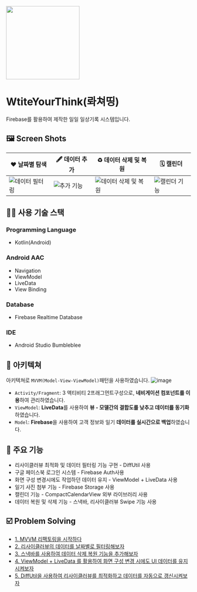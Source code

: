 <img src="https://user-images.githubusercontent.com/83625797/132083273-a7608015-11aa-4adc-92e1-eb49c0359b4b.png" width="200" >

# WtiteYourThink(롸쳐띵)  
Firebase를 활용하여 제작한 일일 일상기록 시스템입니다.

## 🖼️ Screen Shots
| ❤️ 날짜별 탐색| 🖋️ 데이터 추가| ♻️ 데이터 삭제 및 복원| 🗓️ 캘린더|
|---|---|---|---|
|![데이터 필터링](https://user-images.githubusercontent.com/83625797/156904796-c5e0aafb-a57d-47e3-bba1-005b52cd770c.gif)|![추가 기능](https://user-images.githubusercontent.com/83625797/156904798-e9c9ad96-519e-4804-8e12-ca904c9d0acb.gif)|![데이터 삭제 및 복원](https://user-images.githubusercontent.com/83625797/156904797-5167e046-5507-4a58-884e-d9dc2f785ab4.gif)|![캘린더 기능](https://user-images.githubusercontent.com/83625797/156904799-165b4ce8-b21b-44be-8f7a-5db0479ecfc2.gif)|

## 👨‍💻 사용 기술 스택
### Programming Language
* Kotlin(Android)

### Android AAC
  - Navigation
  - ViewModel
  - LiveData
  - View Binding

### Database
 * Firebase Realtime Database

### IDE
* Android Studio Bumbleblee


## 🚧 아키텍쳐
아키텍쳐로 `MVVM(Model-View-ViewModel)`패턴을 사용하였습니다.
![image](https://user-images.githubusercontent.com/83625797/156362905-96f8a59f-9026-4023-85c0-36f6034b966f.png)
* `Activity/Fragment`: 3 액티비티 2프래그먼트구성으로, **네비게이션 컴포넌트를 이용**하여 관리하였습니다.
* `ViewModel`: **LiveData**를 사용하여 **뷰 - 모델간의 결합도를 낮추고 데이터를 동기화**하였습니다. 
* `Model`: **Firebase**을 사용하여 고객 정보와 일기 **데이터를 실시간으로 백업**하였습니다.



## 📱 주요 기능
* 리사이클러뷰 최적화 및 데이터 필터링 기능 구현 - DiffUtil 사용
* 구글 페이스북 로그인 시스템 - Firebase Auth사용
* 화면 구성 변경시에도 작업하던 데이터 유지 - ViewModel + LiveData 사용
* 일기 사진 첨부 기능 - Firebase Storage 사용
* 캘린더 기능 - CompactCalendarView 외부 라이브러리 사용
* 데이터 복원 및 삭제 기능 - 스낵바, 리사이클러뷰 Swipe 기능 사용
 
## ☑️ Problem Solving
* [1. MVVM 리팩토링을 시작하다](https://velog.io/@blucky8649/%EC%95%88%EB%93%9C%EB%A1%9C%EC%9D%B4%EB%93%9C-MVVM-%EB%A6%AC%ED%8C%A9%ED%86%A0%EB%A7%81-%EB%8F%84%EC%A0%84)
* [2. 리사이클러뷰의 데이터를 날짜별로 필터링해보자](https://velog.io/@blucky8649/%EC%95%88%EB%93%9C%EB%A1%9C%EC%9D%B4%EB%93%9C-%EB%A6%AC%EC%82%AC%EC%9D%B4%ED%81%B4%EB%9F%AC%EB%B7%B0-%EB%8D%B0%EC%9D%B4%ED%84%B0-%EA%B2%80%EC%83%89-%ED%95%84%ED%84%B0%EB%A7%81-%EA%B5%AC%ED%98%84%ED%95%98%EA%B8%B0) 
* [3. 스낵바를 사용하여 데이터 삭제 복원 기능을 추가해보자](https://velog.io/@blucky8649/%EC%95%88%EB%93%9C%EB%A1%9C%EC%9D%B4%EB%93%9C-%EC%8A%A4%EB%82%B5%EB%B0%94%EB%A5%BC-%EC%9D%B4%EC%9A%A9%ED%95%98%EC%97%AC-%EB%8D%B0%EC%9D%B4%ED%84%B0-%EC%82%AD%EC%A0%9C-%EB%B3%B5%EC%9B%90-%EA%B8%B0%EB%8A%A5-%EB%A7%8C%EB%93%A4%EA%B8%B0)
* [4. ViewModel + LiveData 를 활용하여 화면 구성 변경 시에도 UI 데이터를 유지시켜보자](https://velog.io/@blucky8649/%EC%95%88%EB%93%9C%EB%A1%9C%EC%9D%B4%EB%93%9C-%ED%99%94%EB%A9%B4-%EB%B3%80%EA%B2%BD-%EC%8B%9C-%EC%95%B1%EC%9D%B4-%EB%A6%AC%ED%94%84%EB%A0%88%EC%89%AC-%EB%90%98%EB%8A%94-%EB%AC%B8%EC%A0%9C-%ED%95%B4%EA%B2%B0)
* [5. DiffUtil을 사용하여 리사이클러뷰를 최적화하고 데이터를 자동으로 갱신시켜보자](https://velog.io/@blucky8649/%EC%95%88%EB%93%9C%EB%A1%9C%EC%9D%B4%EB%93%9C-diffUtil%EC%9D%84-%EC%82%AC%EC%9A%A9%ED%95%98%EC%97%AC-%EB%A6%AC%EC%82%AC%EC%9D%B4%ED%81%B4%EB%9F%AC%EB%B7%B0-%EB%8D%B0%EC%9D%B4%ED%84%B0%EB%A5%BC-%EC%9E%90%EB%8F%99%EC%9C%BC%EB%A1%9C-%EA%B0%B1%EC%8B%A0%EC%8B%9C%ED%82%A4%EC%9E%90)






